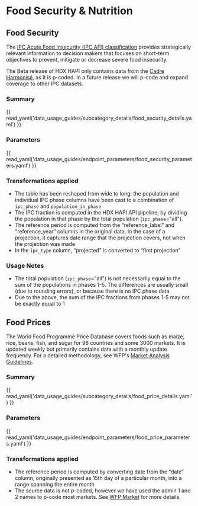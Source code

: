 # Food Security & Nutrition

## Food Security <a id="food-security"></a>

The [IPC Acute Food Insecurity (IPC AFI) classification](https://www.ipcinfo.org/ipcinfo-website/ipc-overview-and-classification-system/ipc-acute-food-insecurity-classification/en/)
provides strategically relevant information to decision makers that focuses on
short-term objectives to prevent, mitigate or decrease severe food insecurity.

The Beta release of HDX HAPI only contains data from the
[Cadre Harmonisé](https://www.cadreharmonise.org/en_GB), as it is p-coded. In
a future release we will p-code and expand coverage to other IPC datasets.

### Summary

{{ read_yaml('data_usage_guides/subcategory_details/food_security_details.yaml') }}

### Parameters

{{ read_yaml('data_usage_guides/endpoint_parameters/food_security_parameters.yaml') }}

### Transformations applied

* The table has been reshaped from wide to long: the population and individual
  IPC phase columns have been cast to a combination of `ipc_phase` and
  `population_in_phase`
* The IPC fraction is computed in the HDX HAPI API pipeline, by dividing the
  population in that phase by the total population (`ipc_phase`="all").
* The reference period is computed from the “reference_label” and
  “reference_year” columns in the original data. In the case of a projection,
  it captures date range that the projection covers, not when the projection
  was made
* In the `ipc_type` column, “projected” is converted to “first projection”

### Usage Notes

* The total population (`ipc_phase`="all") is not necessarily equal to the sum of
  the populations in phases 1-5. The differences are usually small (due to
  rounding errors), or because there is no IPC phase data
* Due to the above, the sum of the IPC fractions from phases 1-5 may not be
  exactly equal to 1

## Food Prices <a id="food-price"></a>

The World Food Programme Price Database covers foods such as maize, rice,
beans, fish, and sugar for 98 countries and some 3000 markets. It is updated
weekly but primarily contains data with a monthly update frequency. For a
detailed methodology, see WFP's
[Market Analysis Guidelines](https://www.wfp.org/publications/market-analysis-guidelines).

### Summary

{{ read_yaml('data_usage_guides/subcategory_details/food_price_details.yaml') }}

### Parameters

{{ read_yaml('data_usage_guides/endpoint_parameters/food_price_parameters.yaml') }}

### Transformations applied

* The reference period is computed by converting date from the “date” column,
  originally presented as 15th day of a particular month, into a range spanning
  the entire month
* The source data is not p-coded, however we have used the admin 1 and 2 names
  to p-code most markets. See [WFP Market](metadata.md#wfp-market)
  for more details.
